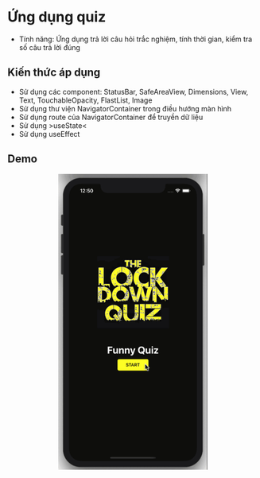 # Ứng dụng quiz

- Tính năng: Ứng dụng trả lời câu hỏi trắc nghiệm, tính thời gian, kiểm tra số câu trả lời đúng

## Kiến thức áp dụng
- Sử dụng các component: StatusBar, SafeAreaView, Dimensions, View, Text, TouchableOpacity, FlastList, Image
- Sử dụng thư viện NavigatorContainer trong điều hướng màn hình
- Sử dụng route của NavigatorContainer để truyền dữ liệu
- Sử dụng >useState< 
- Sử dụng useEffect

## Demo
<p align="center">
<img src="Quiz.gif" width="300">
</p>